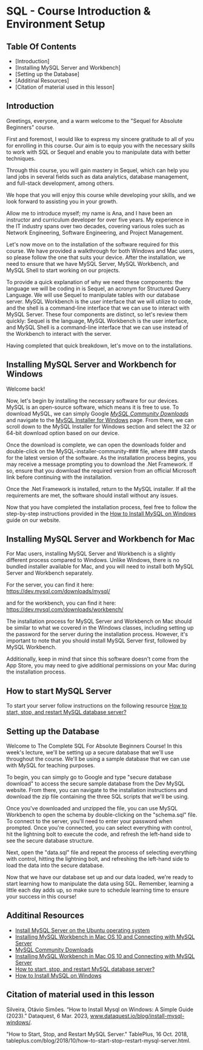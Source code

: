 # SQL - Course Introduction & Environment Setup


## Table Of Contents
- [Introduction]
- [Installing MySQL Server and Workbench]
- [Setting up the Database]
- [Additinal Resources]
- [Citation of material used in this lesson]


## Introduction

Greetings, everyone, and a warm welcome to the "Sequel for Absolute Beginners" course.

First and foremost, I would like to express my sincere gratitude to all of you for enrolling in this course. Our aim is to equip you with the necessary skills to work with SQL or Sequel and enable you to manipulate data with better techniques.

Through this course, you will gain mastery in Sequel, which can help you land jobs in several fields such as data analytics, database management, and full-stack development, among others.

We hope that you will enjoy this course while developing your skills, and we look forward to assisting you in your growth.

Allow me to introduce myself; my name is Ana, and I have been an instructor and curriculum developer for over five years. My experience in the IT industry spans over two decades, covering various roles such as Network Engineering, Software Engineering, and Project Management.

Let's now move on to the installation of the software required for this course. We have provided a walkthrough for both Windows and Mac users, so please follow the one that suits your device. After the installation, we need to ensure that we have MySQL Server, MySQL Workbench, and MySQL Shell to start working on our projects.

To provide a quick explanation of why we need these components: the language we will be coding in is Sequel, an acronym for Structured Query Language. We will use Sequel to manipulate tables with our database server. MySQL Workbench is the user interface that we will utilize to code, and the shell is a command-line interface that we can use to interact with MySQL Server. These four components are distinct, so let's review them quickly: Sequel is the language, MySQL Workbench is the user interface, and MySQL Shell is a command-line interface that we can use instead of the Workbench to interact with the server.

Having completed that quick breakdown, let's move on to the installations. 



## Installing MySQL Server and Workbench for Windows

Welcome back!

Now, let's begin by installing the necessary software for our devices. MySQL is an open-source software, which means it is free to use. To download MySQL, we can simply Google [*MySQL Community Downloads*](https://dev.mysql.com/downloads/) and navigate to the [MySQL Installer for Windows](https://dev.mysql.com/downloads/installer/)
page. From there, we can scroll down to the MySQL Installer for Windows section and select the 32 or 64-bit download option based on our device.

Once the download is complete, we can open the downloads folder and double-click on the MySQL-installer-community-### file, where ### stands for the latest version of the software. As the installation process begins, you may receive a message prompting you to download the .Net Framework. If so, ensure that you download the required version from an official Microsoft link before continuing with the installation.

Once the .Net Framework is installed, return to the MySQL installer. If all the requirements are met, the software should install without any issues.

Now that you have completed the installation process, feel free to follow the step-by-step instructions provided in the [How to Install MySQL on Windows](https://www.dataquest.io/blog/install-mysql-windows/) guide on our website.



## Installing MySQL Server and Workbench for Mac

For Mac users, installing MySQL Server and Workbench is a slightly different process compared to Windows. Unlike Windows, there is no bundled installer available for Mac, and you will need to install both MySQL Server and Workbench separately.

For the server, you can find it here: https://dev.mysql.com/downloads/mysql/

and for the workbench, you can find it here: https://dev.mysql.com/downloads/workbench/

The installation process for MySQL Server and Workbench on Mac should be similar to what we covered in the Windows classes, including setting up the password for the server during the installation process. However, it's important to note that you should install MySQL Server first, followed by MySQL Workbench.

Additionally, keep in mind that since this software doesn't come from the App Store, you may need to give additional permissions on your Mac during the installation process.

## How to start MySQL Server
To start your server follow instructions on the following resource [How to start, stop, and restart MySQL database server?](https://tableplus.com/blog/2018/10/how-to-start-stop-restart-mysql-server.html)


## Setting up the Database

Welcome to The Complete SQL For Absolute Beginners Course! In this week's lecture, we'll be setting up a secure database that we'll use throughout the course. We'll be using a sample database that we can use with MySQL for teaching purposes.

To begin, you can simply go to Google and type "secure database download" to access the secure sample database from the Dev MySQL website. From there, you can navigate to the installation instructions and download the zip file containing the three SQL scripts that we'll be using.

Once you've downloaded and unzipped the file, you can use MySQL Workbench to open the schema by double-clicking on the "schema.sql" file. To connect to the server, you'll need to enter your password when prompted. Once you're connected, you can select everything with control, hit the lightning bolt to execute the code, and refresh the left-hand side to see the secure database structure.

Next, open the "data.sql" file and repeat the process of selecting everything with control, hitting the lightning bolt, and refreshing the left-hand side to load the data into the secure database.

Now that we have our database set up and our data loaded, we're ready to start learning how to manipulate the data using SQL. Remember, learning a little each day adds up, so make sure to schedule learning time to ensure your success in this course!



## Additinal Resources
* [Install MySQL Server on the Ubuntu operating system](https://docs.rackspace.com/support/how-to/install-mysql-server-on-the-ubuntu-operating-system/)
* [Installing MySQL Workbench in Mac OS 10 and Connecting with MySQL Server](https://www.ccs.neu.edu/home/kathleen/classes/cs3200/MySQLWorkbenchMAC10.pdf)
* [MySQL Community Downloads](https://dev.mysql.com/downloads/)
* [Installing MySQL Workbench in Mac OS 10 and Connecting with MySQL Server](https://www.ccs.neu.edu/home/kathleen/classes/cs3200/MySQLWorkbenchMAC10.pdf)
* [How to start, stop, and restart MySQL database server?](https://tableplus.com/blog/2018/10/how-to-start-stop-restart-mysql-server.html)
* [How to Install MySQL on Windows](https://www.dataquest.io/blog/install-mysql-windows/) 


## Citation of material used in this lesson
Silveira, Otávio Simões. “How to Install Mysql on Windows: A Simple Guide (2023).” Dataquest, 6 Mar. 2023, www.dataquest.io/blog/install-mysql-windows/. 

"How to Start, Stop, and Restart MySQL Server." TablePlus, 16 Oct. 2018, tableplus.com/blog/2018/10/how-to-start-stop-restart-mysql-server.html.













